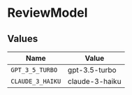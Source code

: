 # ReviewModel


## Values

| Name             | Value            |
| ---------------- | ---------------- |
| `GPT_3_5_TURBO`  | gpt-3.5-turbo    |
| `CLAUDE_3_HAIKU` | claude-3-haiku   |